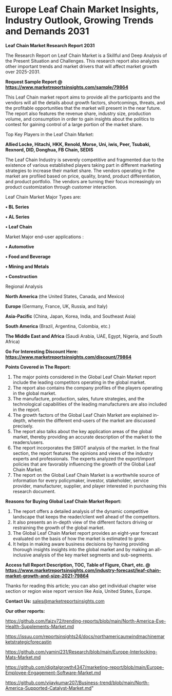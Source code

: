 # Europe Leaf Chain Market Insights, Industry Outlook, Growing Trends and Demands 2031

<strong>Leaf Chain Market Research Report 2031</strong>

The Research Report on Leaf Chain Market is a Skillful and Deep Analysis of the Present Situation and Challenges. This research report also analyzes other important trends and market drivers that will affect market growth over 2025-2031.

<strong>Request Sample Report @ <a href=https://www.marketreportsinsights.com/sample/79864>https://www.marketreportsinsights.com/sample/79864</a></strong>

This Leaf Chain market report aims to provide all the participants and the vendors will all the details about growth factors, shortcomings, threats, and the profitable opportunities that the market will present in the near future. The report also features the revenue share, industry size, production volume, and consumption in order to gain insights about the politics to contest for gaining control of a large portion of the market share.

Top Key Players in the Leaf Chain Market:

<strong>Allied Locke, Hitachi, HKK, Renold, Morse, Uni, iwis, Peer, Tsubaki, Rexnord, DID, Donghua, FB Chain, SEDIS</strong>

The Leaf Chain Industry is severely competitive and fragmented due to the existence of various established players taking part in different marketing strategies to increase their market share. The vendors operating in the market are profiled based on price, quality, brand, product differentiation, and product portfolio. The vendors are turning their focus increasingly on product customization through customer interaction.

Leaf Chain Market Major Types are:

<strong>• BL Series

• AL Series

• Leaf Chain</strong>

Market Major end-user applications :

<strong>• Automotive

• Food and Beverage

• Mining and Metals

• Construction</strong>

Regional Analysis

</u><strong><b>North America</b></strong> (the United States, Canada, and Mexico)

<strong><b>Europe </b></strong>(Germany, France, UK, Russia, and Italy)

<strong><b>Asia-Pacific</b></strong> (China, Japan, Korea, India, and Southeast Asia)

<strong><b>South America</b></strong> (Brazil, Argentina, Colombia, etc.)

<strong><b>The Middle East and Africa</b></strong> (Saudi Arabia, UAE, Egypt, Nigeria, and South Africa)

<strong>Go For Interesting Discount Here: <a href=https://www.marketreportsinsights.com/discount/79864>https://www.marketreportsinsights.com/discount/79864</a></strong>

<strong>Points Covered in The Report:</strong>
<ol>
  <li>The major points considered in the Global Leaf Chain Market report include the leading competitors operating in the global market.</li>
  <li>The report also contains the company profiles of the players operating in the global market.</li>
  <li>The manufacture, production, sales, future strategies, and the technological capabilities of the leading manufacturers are also included in the report.</li>
  <li>The growth factors of the Global Leaf Chain Market are explained in-depth, wherein the different end-users of the market are discussed precisely.</li>
  <li>The report also talks about the key application areas of the global market, thereby providing an accurate description of the market to the readers/users.</li>
  <li>The report incorporates the SWOT analysis of the market. In the final section, the report features the opinions and views of the industry experts and professionals. The experts analyzed the export/import policies that are favorably influencing the growth of the Global Leaf Chain Market.</li>
  <li>The report on the Global Leaf Chain Market is a worthwhile source of information for every policymaker, investor, stakeholder, service provider, manufacturer, supplier, and player interested in purchasing this research document.</li>
</ol>
<strong>Reasons for Buying Global Leaf Chain Market Report:</strong>

<ol>
  <li>The report offers a detailed analysis of the dynamic competitive landscape that keeps the reader/client well ahead of the competitors.</li>
  <li>It also presents an in-depth view of the different factors driving or restraining the growth of the global market.</li>
  <li>The Global Leaf Chain Market report provides an eight-year forecast evaluated on the basis of how the market is estimated to grow.</li>
  <li>It helps in making aware business decisions by having providing thorough insights insights into the global market and by making an all-inclusive analysis of the key market segments and sub-segments.</li>
</ol>
<strong>Access full Report Description, TOC, Table of Figure, Chart, etc. @ <a href=https://www.marketreportsinsights.com/industry-forecast/leaf-chain-market-growth-and-size-2021-79864>https://www.marketreportsinsights.com/industry-forecast/leaf-chain-market-growth-and-size-2021-79864</a></strong>


Thanks for reading this article; you can also get individual chapter wise section or region wise report version like Asia, United States, Europe.

<strong>Contact Us:</strong>
sales@marketreportsinsights.com

<strong>Our other reports:</strong>

<a href=https://github.com/faizy72/trending-reports/blob/main/North-America-Eye-Health-Supplements-Market.md>https://github.com/faizy72/trending-reports/blob/main/North-America-Eye-Health-Supplements-Market.md</a>

<a href=https://issuu.com/reportsinsights24/docs/northamericaunwindmachinemarketstrategicforecastin>https://issuu.com/reportsinsights24/docs/northamericaunwindmachinemarketstrategicforecastin</a>

<a href=https://github.com/yamini231/Research/blob/main/Europe-Interlocking-Mats-Market.md>https://github.com/yamini231/Research/blob/main/Europe-Interlocking-Mats-Market.md</a>

<a href=https://github.com/digitalgrowth4347/marketing-report/blob/main/Europe-Employee-Engagement-Software-Market.md>https://github.com/digitalgrowth4347/marketing-report/blob/main/Europe-Employee-Engagement-Software-Market.md</a>

<a href=https://github.com/vijaykumar207/Business-trend/blob/main/North-America-Supported-Catalyst-Market.md>https://github.com/vijaykumar207/Business-trend/blob/main/North-America-Supported-Catalyst-Market.md</a>"

